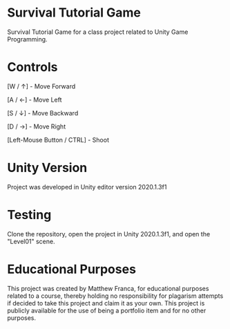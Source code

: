 # Survival Tutorial Game

Survival Tutorial Game for a class project related to Unity Game Programming.

# Controls
[W / ↑] - Move Forward

[A / ←] - Move Left

[S / ↓] - Move Backward

[D / →] - Move Right

[Left-Mouse Button / CTRL] - Shoot

# Unity Version

Project was developed in Unity editor version 2020.1.3f1

# Testing

Clone the repository, open the project in Unity 2020.1.3f1, and open the "Level01" scene.

# Educational Purposes

This project was created by Matthew Franca, for educational purposes related to a course, thereby holding no responsibility for plagarism attempts if decided to take this project and claim it as your own. This project is publicly available for the use of being a portfolio item and for no other purposes.
